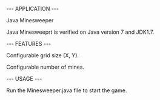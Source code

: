 --- APPLICATION ---

Java Minesweeper

Java Minesweeprt is verified on Java version 7 and JDK1.7.


--- FEATURES ---

Configurable grid size (X, Y).

Configurable number of mines.


--- USAGE ---

Run the Minesweeper.java file to start the game.

